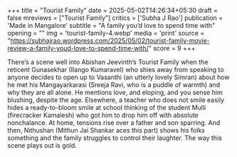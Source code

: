 +++
title = "Tourist Family"
date = 2025-05-02T14:26:34+05:30
draft = false
mreviews = ["Tourist Family"]
critics = ['Subha J Rao']
publication = 'Made in Mangalore'
subtitle = "A family you’d love to spend time with"
opening = ""
img = 'tourist-family-4.webp'
media = 'print'
source = "https://subhajrao.wordpress.com/2025/05/02/tourist-family-movie-review-a-family-youd-love-to-spend-time-with/"
score = 9
+++

There’s a scene well into Abishan Jeevinth’s Tourist Family when the reticent Gunasekhar (Ilango Kumaravel) who shies away from speaking to anyone decides to open up to Vasanthi (an utterly lovely Simran) about how he met his Mangayarkarasi (Sreeja Ravi, who is a puddle of warmth) and why they are all alone. He mentions love, and eloping, and you sense him blushing, despite the age. Elsewhere, a teacher who does not smile easily hides a ready-to-bloom smile at school thinking of the student Mulli (firecracker Kamalesh) who got him to drop him off with absolute nonchalance. At home, tensions rise over a father and son sparring. And then, Nithushan (Mithun Jai Shankar aces this part) shows his folks something and the family struggles to control their laughter. The way this scene plays out is gold.
